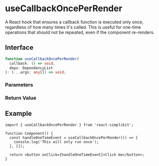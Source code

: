 # useCallbackOncePerRender

A React hook that ensures a callback function is executed only once, regardless of how many times it's called. This is useful for one-time operations that should not be repeated, even if the component re-renders.

## Interface

```ts
function useCallbackOncePerRender(
  callback: () => void,
  deps: DependencyList
): (...args: any[]) => void;
```

### Parameters

<Interface
  required
  name="callback"
  type="() => void"
  description="The callback function to be executed once."
/>

<Interface
  required
  name="deps"
  type="DependencyList"
  description="Dependencies array that will trigger a new one-time execution when changed."
/>

### Return Value

<Interface
  name=""
  type="(...args: any[]) => void"
  description="memoized function that will only execute once until dependencies change."
/>

## Example

```tsx
import { useCallbackOncePerRender } from 'react-simplikit';

function Component() {
  const handleOneTimeEvent = useCallbackOncePerRender(() => {
    console.log('This will only run once');
  }, []);

  return <button onClick={handleOneTimeEvent}>Click me</button>;
}
```

